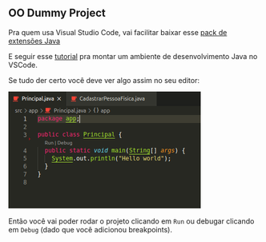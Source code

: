 ## OO Dummy Project

Pra quem usa Visual Studio Code, vai facilitar baixar esse 
[pack de extensões Java](https://marketplace.visualstudio.com/items?itemName=vscjava.vscode-java-pack)

E seguir esse [tutorial](https://code.visualstudio.com/docs/java/java-tutorial)
 pra montar um ambiente de desenvolvimento Java no VSCode.

Se tudo der certo você deve ver algo assim no seu editor:

<img src="./.github/screenshot.png">

Então você vai poder rodar o projeto clicando em `Run` ou debugar clicando
em `Debug` (dado que você adicionou breakpoints).
